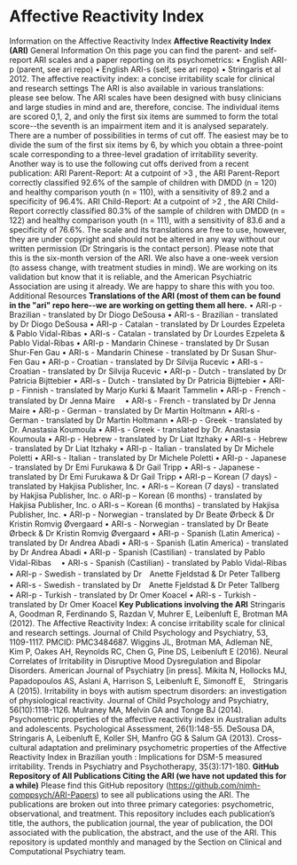 # Affective Reactivity Index
Information on the Affective Reactivity Index
**Affective Reactivity Index (ARI)**
General Information
On this page you can find the parent- and self-report ARI scales and a paper reporting on its psychometrics:
•	English ARI-p (parent, see ari repo) 
•	English ARI-s (self, see ari repo) 
•	Stringaris et al 2012. The affective reactivity index: a concise irritability scale for clinical and research settings
The ARI is also available in various translations: please see below.
The ARI scales have been designed with busy clinicians and large studies in mind and are, therefore, concise. The individual items are scored 0,1, 2, and only the first six items are summed to form the total score--the seventh is an impairment item and it is analysed separately. There are a number of possibilities in terms of cut off. The easiest may be to divide the sum of the first six items by 6, by which you obtain a three-point scale corresponding to a three-level gradation of irritability severity. Another way is to use the following cut offs derived from a recent publication:
ARI Parent-Report: At a cutpoint of >3 , the ARI Parent-Report correctly classified 92.6% of the sample of children with DMDD (n = 120) and healthy comparison youth (n = 110), with a sensitivity of 89.2 and a specificity of 96.4%.
ARI Child-Report: At a cutpoint of >2 , the ARI Child-Report correctly classified 80.3% of the sample of children with DMDD (n = 122) and healthy comparison youth (n = 111), with a sensitivity of 83.6 and a specificity of 76.6%.
The scale and its translations are free to use, however, they are under copyright and should not be altered in any way without our written permission (Dr Stringaris is the contact person).
Please note that this is the six-month version of the ARI. We also have a one-week version (to assess change, with treatment studies in mind). We are working on its validation but know that it is reliable, and the American Psychiatric Association are using it already. We are happy to share this with you too.
Additional Resources
**Translations of the ARI (most of them can be found in the "ari" repo here--we are working on getting them all here.** 
•	ARI-p - Brazilian - translated by Dr Diogo DeSousa
•	ARI-s - Brazilian - translated by Dr Diogo DeSousa
•	ARI-p - Catalan - translated by Dr Lourdes Ezpeleta & Pablo Vidal-Ribas
•	ARI-s - Catalan - translated by Dr Lourdes Ezpeleta & Pablo Vidal-Ribas
•	ARI-p - Mandarin Chinese - translated by Dr Susan Shur-Fen Gau
•	ARI-s - Mandarin Chinese - translated by Dr Susan Shur-Fen Gau
•	ARI-p - Croatian - translated by Dr Silvija Rucevic
•	ARI-s - Croatian - translated by Dr Silvija Rucevic
•	ARI-p - Dutch - translated by Dr Patricia Bijttebier
•	ARI-s - Dutch - translated by Dr Patricia Bijttebier
•	ARI-p - Finnish - translated by Marjo Kurki & Maarit Tammelin
•	ARI-p - French - translated by Dr Jenna Maire　
•	ARI-s - French - translated by Dr Jenna Maire
•	ARI-p - German - translated by Dr Martin Holtmann
•	ARI-s - German - translated by Dr Martin Holtmann
•	ARI-p - Greek - translated by Dr. Anastasia Koumoula
•	ARI-s - Greek - translated by Dr. Anastasia Koumoula
•	ARI-p - Hebrew - translated by Dr Liat Itzhaky
•	ARI-s - Hebrew - translated by Dr Liat Itzhaky
•	ARI-p - Italian - translated by Dr Michele Poletti
•	ARI-s - Italian - translated by Dr Michele Poletti
•	ARI-p - Japanese - translated by Dr Emi Furukawa & Dr Gail Tripp
•	ARI-s - Japanese - translated by Dr Emi Furukawa & Dr Gail Tripp
•	ARI-p – Korean (7 days) - translated by Hakjisa Publisher, Inc.
•	ARI-s – Korean (7 days) - translated by Hakjisa Publisher, Inc.
o	ARI-p – Korean (6 months) - translated by Hakjisa Publisher, Inc.
o	ARI-s – Korean (6 months) - translated by Hakjisa Publisher, Inc.
•	ARI-p - Norwegian - translated by Dr Beate Ørbeck & Dr Kristin Romvig Øvergaard
•	ARI-s - Norwegian - translated by Dr Beate Ørbeck & Dr Kristin Romvig Øvergaard
•	ARI-p - Spanish (Latin America) - translated by Dr Andrea Abadi
•	ARI-s - Spanish (Latin America) - translated by Dr Andrea Abadi
•	ARI-p - Spanish (Castilian) - translated by Pablo Vidal-Ribas　
•	ARI-s - Spanish (Castilian) - translated by Pablo Vidal-Ribas　
•	ARI-p - Swedish - translated by Dr　Anette Fjeldstad & Dr Peter Tallberg　
•	ARI-s - Swedish - translated by Dr　Anette Fjeldstad & Dr Peter Tallberg　
•	ARI-p - Turkish - translated by Dr Omer Koacel
•	ARI-s - Turkish - translated by Dr Omer Koacel
**Key Publications involving the ARI**
Stringaris A, Goodman R, Ferdinando S, Razdan V, Muhrer E, Leibenluft E, Brotman MA (2012). The Affective Reactivity Index: A concise irritability scale for clinical and research settings. Journal of Child Psychology and Psychiatry, 53, 1109-1117. PMCID: PMC3484687.
Wiggins JL, Brotman MA, Adleman NE, Kim P, Oakes AH, Reynolds RC, Chen G, Pine DS, Leibenluft E (2016). Neural Correlates of Irritability in Disruptive Mood Dysregulation and Bipolar Disorders. American Journal of Psychiatry [in press].
Mikita N, Hollocks MJ, Papadopoulos AS, Aslani A, Harrison S, Leibenluft E, Simonoff E,　Stringaris A (2015). Irritability in boys with autism spectrum disorders: an investigation of physiological reactivity. Journal of Child Psychology and Psychiatry, 56(10):1118-1126.
Mulraney MA, Melvin GA and Tonge BJ (2014). Psychometric properties of the affective reactivity index in Australian adults and adolescents. Psychological Assessment, 26(1):148-55.
DeSousa DA, Stringaris A, Leibenluft E, Koller SH, Manfro GG & Salum GA (2013). Cross-cultural adaptation and preliminary psychometric properties of the Affective Reactivity Index in Brazilian youth : Implications for DSM-5 measured irritability. Trends in Psychiatry and Psychotherapy, 35(3):171-180.
**GitHub Repository of All Publications Citing the ARI (we have not updated this for a while)** 
Please find this GitHub repository (https://github.com/nimh-comppsych/ARI-Papers) to see all publications using the ARI. The publications are broken out into three primary categories: psychometric, observational, and treatment. This repository includes each publication’s title, the authors, the publication journal, the year of publication, the DOI associated with the publication, the abstract, and the use of the ARI. 
This repository is updated monthly and managed by the Section on Clinical and Computational Psychiatry team. 
